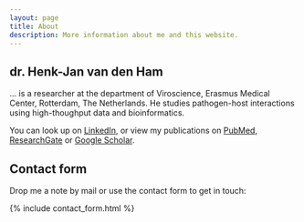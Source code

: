```yaml
---
layout: page
title: About
description: More information about me and this website.
---
```

## dr. Henk-Jan van den Ham
... is a researcher at the department of Viroscience, Erasmus Medical Center, Rotterdam, The Netherlands. He studies pathogen-host interactions using high-thoughput data and bioinformatics. 

You can look up on [LinkedIn](https://www.linkedin.com/in/hjvdham), or view my publications on [PubMed](https://www.ncbi.nlm.nih.gov/pubmed/?term=van+den+Ham+HJ), [ResearchGate](https://www.researchgate.net/profile/Hj_Van_Den_Ham) or [Google Scholar](https://scholar.google.com/citations?user=Aoq9uh8AAAAJ&hl=en).

## Contact form

Drop me a note by mail or use the contact form to get in touch:

{% include contact_form.html %}
